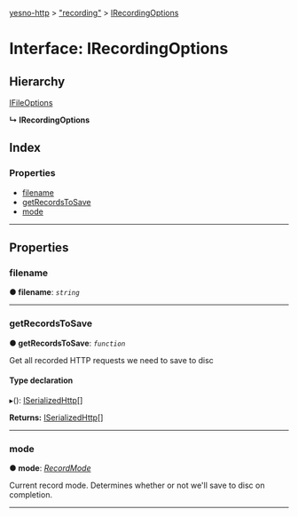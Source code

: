 [yesno-http](../README.md) > ["recording"](../modules/_recording_.md) > [IRecordingOptions](../interfaces/_recording_.irecordingoptions.md)

# Interface: IRecordingOptions

## Hierarchy

 [IFileOptions](_file_.ifileoptions.md)

**↳ IRecordingOptions**

## Index

### Properties

* [filename](_recording_.irecordingoptions.md#filename)
* [getRecordsToSave](_recording_.irecordingoptions.md#getrecordstosave)
* [mode](_recording_.irecordingoptions.md#mode)

---

## Properties

<a id="filename"></a>

###  filename

**● filename**: *`string`*

___
<a id="getrecordstosave"></a>

###  getRecordsToSave

**● getRecordsToSave**: *`function`*

Get all recorded HTTP requests we need to save to disc

#### Type declaration
▸(): [ISerializedHttp](_http_serializer_.iserializedhttp.md)[]

**Returns:** [ISerializedHttp](_http_serializer_.iserializedhttp.md)[]

___
<a id="mode"></a>

###  mode

**● mode**: *[RecordMode](../enums/_recording_.recordmode.md)*

Current record mode. Determines whether or not we'll save to disc on completion.

___

